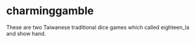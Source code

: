 # charminggamble
These are two Taiwanese traditional dice games which called eighteen_la and show hand.
